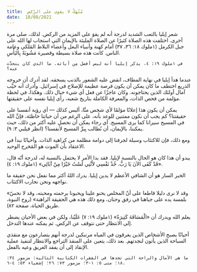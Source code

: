 ```yaml
---
title:  مُنْهَكٌ لا يقوى على الرّكض
date:  18/08/2021
---
```


شعر إيليا بالتعب الشديد لدرجة أنه لم يقوَ على المزيد من الركض. لذلك، صلى مرة أخرى. اختلفت هذه الصلاة كثيرًا عن الصلاة المليئة بالإيمان التي استجاب لها الله على جبل الكرمل (١ملوك ١٨: ٣٦، ٣٧) أمام كهنة وأنبياء البعل وأعضاء البلاط المَلكي وعامة الناس. كانت هذه صلاة بسيطة وقصيرة مَشُوبَةً بِاليَأْسِ.

`في ١ملوك ١٩: ٤، يذكر إيليا أنه ليس أفضل مِن آبائه. ما الذي كان يتحدَّث عنه؟`

عندما هدأ إيليا في نهاية المطاف، انقض عليه الشعور بالذنب يسحقه. لقد أدرك أن خروجه الذريع اختطف ما كان يمكن أن يكون فرصة عظيمة للإصلاح في إسرائيل. وأدرك أنه خيَّب آمال أولئك الذين يحتاجونه. وكان عاجزًا عن فعل أي شيء حيال ذلك. وهكذا، في لحظة مؤلمة من فحص الذات، والمعرفة الكاملة بتاريخ شعبه، رأى إيليا نفسه على حقيقتها.

يمكن أن يكون هذا إعلانًا مؤلمًا لأي شخص منَّا، أليس كذلك — أي رؤية أنفسنا على حقيقتنا؟ كم يجب أن نكون ممتنين للوعد بأنه، على الرغم من أن حياتنا خاطئة، فإنَّ الله في المسيح سيرانا كما يرى المسيح. أي رجاء يمكن أن نحصل عليه أكثر من ذلك، حيث يمكننا، بالإيمان، أن نُطالب بِبرِّ المسيح لأنفسنا؟ (انظر فيلبي ٣: ٩).

ومع ذلك، فإن للاكتئاب وسيلة لجرفنا إلى دوامة مظلمة من كراهية الذات. وأحيانًا نبدأ في الاعتقاد بأن الموت هو المَخرج الوحيد.

يبدو أن هذا كان هو الحال بالنسبة لإيليا. فقد بدا الأمر لا يحتمل بالنسبة له، لدرجة أنّه قال، «قَدْ كَفَى الآنَ يَا رَبُّ. خُذْ نَفْسِي لأَنَّنِي لَسْتُ خَيْرًا مِنْ آبَائِي» (١ملوك ١٩: ٤).

الخبر السار هو أن الشافي الأعظم لا يدين إيليا. يدرك اللهُ أكثر مما نفعل نحن حقيقة ما نواجهه ونحن نحارب الاكتئاب.

«وقد لا نرى دليلا قاطعا على أنّ المخلص يحنو علينا ويحبونا برحمته ومحبته، وقد لا نحسّ بلمسة يده على جباهنا في رفق وحنان، ومع ذلك هذه هي الحقيقة الراهنة» (روح النبوة، طريق الحياة، صفحة ٨٢).

يعلم الله ويدرك أن «الْمَسَافَةَ كَثِيرَةٌ» (١ملوك ١٩: ٧) عَلَيْنا، ولكن في بعض الأحيان يضطر إلى الانتظار حتى نتوقف عن الركض. ثم يمكنه عندها التدخل.

أحيانًا يصبح الأشخاص الذين يغرقون في المياه مرتبكين لدرجة أنهم يتصارعون مع منقذي السباحة الذين يأتون لنجدتهم. بعد ذلك، يتعين على المنقذ التراجع والانتظار لتنفيذ عملية الإنقاذ إلى أن يفقد الغريق وعيه بالفعل.

`ما هي الآمال والراحة التي تجدها في الفقرات الكتابية التالية: مزمور ٣٤: ١٨؛ متى ٥: ١-٣؛ مزمور ٧٣: ٢٦؛ إشعياء ٥٣: ٤-٦.`